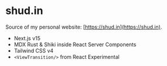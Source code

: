 # shud.in

Source of my personal website: [https://shud.in](https://shud.in).


- Next.js v15
- MDX Rust & Shiki inside React Server Components
- Tailwind CSS v4
- `<ViewTransition/>` from React Experimental
